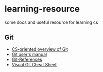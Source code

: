 # learning-resource
some docs and useful resource for learning cs

## Git
- [CS-oriented overview of Git](https://eagain.net/articles/git-for-computer-scientists/)
- [Git user's manual](https://mirrors.edge.kernel.org/pub/software/scm/git/docs/user-manual.html)
- [Git-References](https://git-scm.com/docs)
- [Visual Git Cheat Sheet](https://ndpsoftware.com/git-cheatsheet.html#loc=index;)
